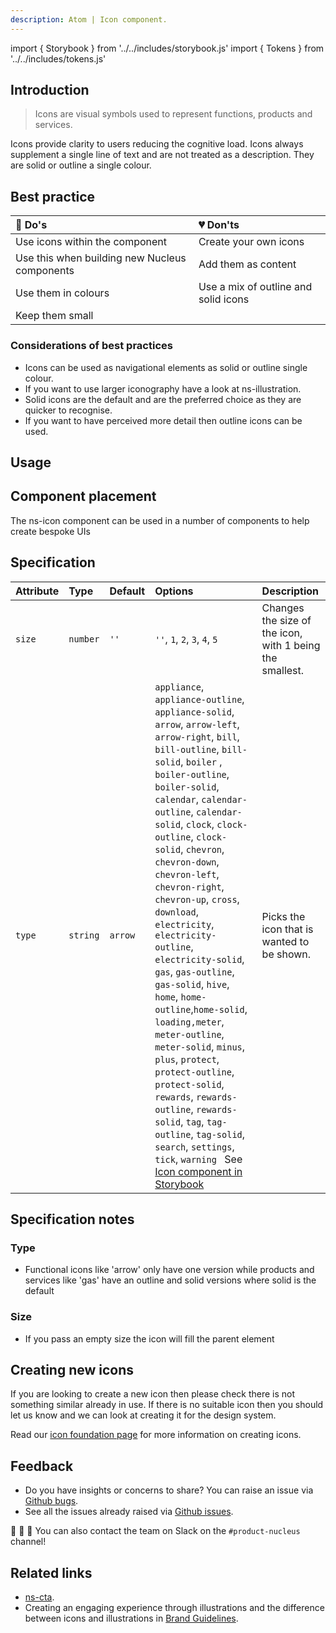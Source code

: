 ```yaml
---
description: Atom | Icon component.
---
```


import { Storybook } from '../../includes/storybook.js'
import { Tokens } from '../../includes/tokens.js'

## Introduction

> Icons are visual symbols used to represent functions, products and services.

Icons provide clarity to users reducing the cognitive load. Icons always supplement a single line of text and are not treated as a description. They are solid or outline a single colour.

## Best practice

| 💚 Do's | 💔 Don'ts |
| :--- | :--- |
| Use icons within the component | Create your own icons |
| Use this when building new Nucleus components | Add them as content |
| Use them in colours | Use a mix of outline and solid icons |
| Keep them small |  |

### Considerations of best practices

* Icons can be used as navigational elements as solid or outline single colour.
* If you want to use larger iconography have a look at ns-illustration.
* Solid icons are the default and are the preferred choice as they are quicker to recognise.
* If you want to have perceived more detail then outline icons can be used.

## Usage

<Storybook story="components-ns-icon--standard"></Storybook>

## Component placement

The ns-icon component can be used in a number of components to help create bespoke UIs

## Specification

| Attribute    | Type                | Default   | Options   | Description |
| :--- | :--- | :--- | :--- | :--- |
| `size`    | `number`   | `''` | `''`, `1`, `2`, `3`, `4`, `5` | Changes the size of the icon, with 1 being the smallest. |
| `type` | `string`            | `arrow` |`appliance`, `appliance-outline`, `appliance-solid`, `arrow`, `arrow-left`, `arrow-right`, `bill`, `bill-outline`, `bill-solid`, `boiler` , `boiler-outline`, `boiler-solid`, `calendar`, `calendar-outline`, `calendar-solid`, `clock`, `clock-outline`, `clock-solid`, `chevron`, `chevron-down`, `chevron-left`, `chevron-right`, `chevron-up`, `cross`, `download`, `electricity`, `electricity-outline`, `electricity-solid`, `gas`, `gas-outline`, `gas-solid`, `hive`, `home`, `home-outline`,`home-solid`, `loading,meter`, `meter-outline`, `meter-solid`, `minus`, `plus`, `protect`, `protect-outline`, `protect-solid`, `rewards`, `rewards-outline`, `rewards-solid`, `tag`, `tag-outline`, `tag-solid`, `search`, `settings`, `tick`, `warning ` See [Icon component in Storybook](https://britishgas.co.uk/nucleus/demo/index.html?path=/story/ns-illustrations--standard) | Picks the icon that is wanted to be shown. |

## Specification notes

### Type

* Functional icons like 'arrow' only have one version while products and services like 'gas' have an outline and solid versions where solid is the default

### Size

* If you pass an empty size the icon will fill the parent element

## Creating new icons

If you are looking to create a new icon then please check there is not something similar already in use. If there is no suitable icon then you should let us know and we can look at creating it for the design system.

Read our [icon foundation page](foundations/icons.md#creating-new-icons) for more information on creating icons.

<Tokens component="icon"></Tokens>

## Feedback

* Do you have insights or concerns to share? You can raise an issue via [Github bugs](https://github.com/ConnectedHomes/nucleus/issues/new?assignees=&labels=Bug&template=a--bug-report.md&title=[bug]%20[ns-icon]).
* See all the issues already raised via [Github issues](https://github.com/connectedHomes/nucleus/issues?utf8=%E2%9C%93&q=is%3Aopen+is%3Aissue+label%3ABug+[ns-icon]).

💩 🎉 🦄 You can also contact the team on Slack on the `#product-nucleus` channel!

## Related links

* [ns-cta](components/ns-cta.md).
* Creating an engaging experience through illustrations and the difference between icons and illustrations in [Brand Guidelines](https://centrica.frontify.com/d/6307mViOlfHB/visual-identity#/illustrations/creating-an-engaging-experience-through-illustration).
